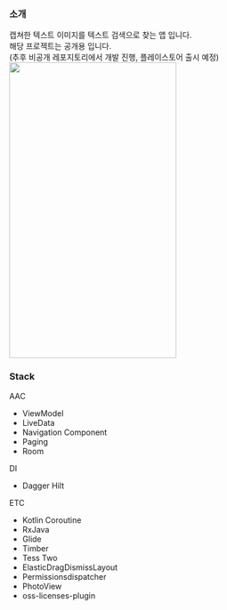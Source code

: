 
### 소개
캡쳐한 텍스트 이미지를 텍스트 검색으로 찾는 앱 입니다.\
해당 프로젝트는 공개용 입니다.\
(추후 비공개 레포지토리에서 개발 진행, 플레이스토어 출시 예정)\
<img src="https://github.com/hallikalli/ocr-gallery/blob/master/screenshots/preview.gif" width="300" height="532">



### Stack
AAC
- ViewModel
- LiveData
- Navigation Component
- Paging
- Room

DI
- Dagger Hilt

ETC
- Kotlin Coroutine
- RxJava
- Glide
- Timber
- Tess Two
- ElasticDragDismissLayout
- Permissionsdispatcher
- PhotoView
- oss-licenses-plugin
